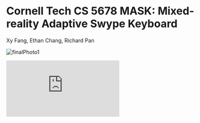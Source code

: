 Cornell Tech CS 5678  MASK: Mixed-reality Adaptive Swype Keyboard
========
Xy Fang, Ethan Chang, Richard Pan

![finalPhoto1](https://user-images.githubusercontent.com/42874337/167731115-a8e81b8f-f9b4-4fe2-9b2f-73f7f5b39360.gif)

![Report](https://github.com/e10-atp/Mixed-Reality-Adaptive-Swype-Keyboard/blob/main/Mixed-Reality%20Adaptive%20Swype%20Keyboard%20Report.pdf)

